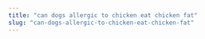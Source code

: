 ```yaml
---
title: "can dogs allergic to chicken eat chicken fat"
slug: "can-dogs-allergic-to-chicken-eat-chicken-fat"
---
```


